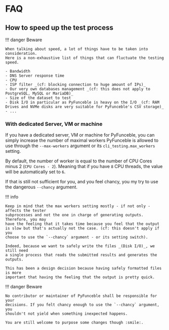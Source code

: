 # FAQ

## How to speed up the test process

!!! danger Beware

    When talking about speed, a lot of things have to be taken into consideration.
    Here is a non-exhaustive list of things that can fluctuate the testing speed.

    - Bandwidth
    - DNS Server response time
    - CPU
    - ISP filter _(cf: blocking connection to huge amount of IPs)_
    - Our very own databases management _(cf: this does not apply to PostgreSQL, MySQL or MariaDB)_
    - Size of the dataset to test
    - Disk I/O in particular as PyFunceble is heavy on the I/O _(cf: RAM Drives and NVMe disks are very suitable for PyFunceble's CSV storage)_
    - ...

### With dedicated Server, VM or machine

If you have a dedicated server, VM or machine for PyFunceble, you can simply increase
the number of maximal workers PyFunceble is allowed to use through the `--max-workers`
argument or its `cli_testing.max_workers` setting.

By default, the number of worker is equal to the number of CPU Cores minus 2 (`CPU Cores - 2`).
Meaning that if you have `8` CPU threads, the value will be automatically set to `6`.

If that is still not sufficient for you, and you feel chancy, you my try to use the
dangerous `--chancy` argument.

!!! info

    Keep in mind that the max workers setting mostly - if not only - affects the tester
    subprocesses and not the one in charge of generating outputs. Therefore, you may
    have the feeling that it takes time because you feel that the output
    is slow but that's actually not the case. (cf: this doesn't apply if you
    choose to use the `--chancy` argument - or its setting switch).

    Indeed, because we want to safely write the files _(Disk I/O)_, we still need
    a single process that reads the submitted results and generates the outputs.

    This has been a design decision because having safely formatted files is more
    important that having the feeling that the output is pretty quick.

!!! danger Beware

    No contributor or maintainer of PyFunceble shall be responsible for your
    decisions. If you felt chancy enough to use the `--chancy` argument, you
    shouldn't not yield when something inexpected happens.

    You are still welcome to purpose some changes though :smile:.